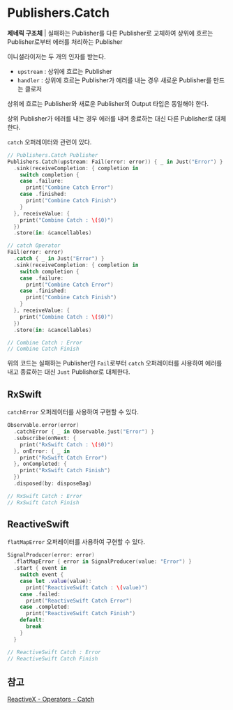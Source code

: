 # Publishers.Catch

**제네릭 구조체** | 실패하는 Publisher를 다른 Publisher로 교체하여 상위에 흐르는 Publisher로부터 에러를 처리하는 Publisher

이니셜라이저는 두 개의 인자를 받는다.

- `upstream` : 상위에 흐르는 Publisher
- `handler` : 상위에 흐르는 Publisher가 에러를 내는 경우 새로운 Publisher를 만드는 클로저

상위에 흐르는 Publisher와 새로운 Publisher의 Output 타입은 동일해야 한다.

상위 Publisher가 에러를 내는 경우 에러를 내며 종료하는 대신 다른 Publisher로 대체한다.

`catch` 오퍼레이터와 관련이 있다.

```swift
// Publishers.Catch Publisher
Publishers.Catch(upstream: Fail(error: error)) { _ in Just("Error") }
  .sink(receiveCompletion: { completion in
    switch completion {
    case .failure:
      print("Combine Catch Error")
    case .finished:
      print("Combine Catch Finish")
    }
  }, receiveValue: {
    print("Combine Catch : \($0)")
  })
  .store(in: &cancellables)

// catch Operator
Fail(error: error)
  .catch { _ in Just("Error") }
  .sink(receiveCompletion: { completion in
    switch completion {
    case .failure:
      print("Combine Catch Error")
    case .finished:
      print("Combine Catch Finish")
    }
  }, receiveValue: {
    print("Combine Catch : \($0)")
  })
  .store(in: &cancellables)

// Combine Catch : Error
// Combine Catch Finish
```

위의 코드는 실패하는 Publisher인 `Fail`로부터 `catch` 오퍼레이터를 사용하여 에러를 내고 종료하는 대신 `Just` Publisher로 대체한다.

## RxSwift

`catchError` 오퍼레이터를 사용하여 구현할 수 있다. 

```swift
Observable.error(error)
  .catchError { _ in Observable.just("Error") }
  .subscribe(onNext: {
    print("RxSwift Catch : \($0)")
  }, onError: { _ in
    print("RxSwift Catch Error")
  }, onCompleted: {
    print("RxSwift Catch Finish")
  })
  .disposed(by: disposeBag)

// RxSwift Catch : Error
// RxSwift Catch Finish
```

## ReactiveSwift

`flatMapError` 오퍼레이터를 사용하여 구현할 수 있다.

```swift
SignalProducer(error: error)
  .flatMapError { error in SignalProducer(value: "Error") }
  .start { event in
    switch event {
    case let .value(value):
      print("ReactiveSwift Catch : \(value)")
    case .failed:
      print("ReactiveSwift Catch Error")
    case .completed:
      print("ReactiveSwift Catch Finish")
    default:
      break
    }
  }

// ReactiveSwift Catch : Error
// ReactiveSwift Catch Finish
```

## 참고

[ReactiveX - Operators - Catch](http://reactivex.io/documentation/operators/catch.html)